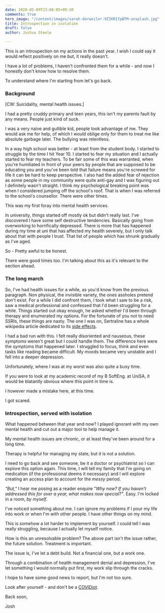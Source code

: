```yaml
---
date: 2020-05-09T23:08:05+09:30
comments: true
hero_image: "/content/images/sarah-dorweiler-9Z1KRIfpBTM-unsplash.jpg"
title: Introspection in isolation
draft: false
author: Joshua Steele

---
```

This is an introspection on my actions in the past year. I wish I could say it would reflect positively on me but, it really doesn't.

I have a lot of problems, I haven't confronted them for a while - and now I honestly don't know how to resolve them.

To understand where I'm starting from let's go back.

### Background

\[CW: Suicidality, mental health issues.\]

I had a pretty cruddy primary and teen years, this isn't my parents fault by any means. People just kind of suck.

I was a very naïve and gullible kid, people took advantage of me. They would ask me for help, of which I would oblige only for them to treat me like absolute garbage later. The bullying was relentless.

In a way high school was better - at least from the student body. I started to struggle by the time I hit Year 10. I started to fear my situation and I actually started to fear my teachers. To be fair some of this was warranted, when you're humiliated in front of your peers by people that are supposed to be educating you and you've been told that failure means you're screwed for life it can be hard to keep perspective. I also had the added fear of rejection as some people in my community were quite anti-gay and I was figuring out I definitely wasn't straight. I think my psychological breaking point was when I considered jumping off the school's roof. That is when I was referred to the school's counsellor. There were other times.

This was my first foray into mental health services.

In university, things started off mostly ok but didn't really last. I've discovered I have some self destructive tendencies. Basically going from overworking to horrifically depressed. There is more that has happened during my time at uni that has affected my health severely, but I only talk about that with people I trust. That list of people which has shrunk gradually as I've aged.

So - Pretty awful to be honest.

There were good times too. I'm talking about this as it's relevant to the section ahead.

### The long march

So, I've had health issues for a while, as you'd know from the previous paragraph. Non physical, the invisible variety, the ones assholes pretend don't exist. For a while I did confront them, I took what I saw to be a risk, saw a medical professional and confessed that I'd been struggling for a while. Things started out okay enough, he asked whether I'd been through therapy and enumerated my options. For the fortunate of you not to need SSRIs, these things are nasty. The one I was on, Sertraline has a whole wikipedia article dedicated to its [side effects](https://en.wikipedia.org/wiki/List_of_adverse_effects_of_sertraline).

I had a bad run with this. I felt really disoriented and nauseous, these symptoms weren't great but I could handle them. The difference here were the symptoms that happened later. I struggled to focus, think and even tasks like reading became difficult. My moods became very unstable and I fell into a deeper depression.

Unfortunately, where I was at my worst was also quite a busy time.

If you were to look at my academic record of my B SoftEng. at UniSA, it would be blatantly obvious where this point in time is.

I however made a mistake here, at this time.

I got scared.

### Introspection, served with isolation

What happened between that year and now? I played ignorant with my own mental health and cut out a major tool to help manage it.

My mental health issues are chronic, or at least they've been around for a long time.

Therapy is helpful for managing my state, but it is not a solution.

I need to go back and see someone, be it a doctor or psychiatrist so I can explore this option again. This time, I will tell my family that I'm going on medication (if the professional deems it necessary) and I will explore creating an access plan to account for the _messy_ period. 

_"But,"_ I hear me posing as a reader enquire _"Why now? If you haven't addressed this for over a year, what makes now special?"_. Easy. I'm locked in a room, _by myself_. 

I've noticed something about me. I can ignore my problems if I pour my life into work or when I'm with other people. I have other things on my mind.

This is somehow a lot harder to implement by yourself. I could tell I was really struggling, because I actually let myself notice.

How is this an unresolvable problem? The above part isn't the issue rather, the future solution. Treatment is important.

The issue is, I've let a debt build. Not a financial one, but a work one.

Through a combination of health management denial and depression, I've let something I would normally put first, my work slip through the cracks.

I hope to have some good news to report, but I'm not too sure.

Look after yourself - and don't be a [COVIDiot](https://www.nydailynews.com/coronavirus/ny-coronavirus-covidiot-pandemic-flu-influencer-20200331-5rfux5nmrjbzvehumhibsl5mme-story.html).

Back soon,

Josh